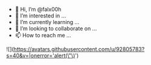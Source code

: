 - 👋 Hi, I’m @falx00h
- 👀 I’m interested in ...
- 🌱 I’m currently learning ...
- 💞️ I’m looking to collaborate on ...
- 📫 How to reach me ...

![<img src="" maxlength="`${function(){alert(123);}()}`" />](https://avatars.githubusercontent.com/u/92805783?s=40&v=|onerror='alert(\"\)<img src="" onerror="alert()">')
